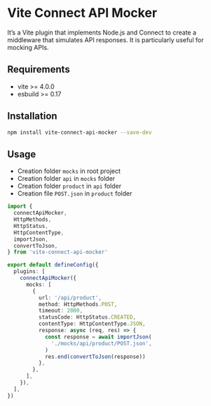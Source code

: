 # Vite Connect API Mocker

It’s a Vite plugin that implements Node.js and Connect to create a middleware that simulates API responses. It is particularly useful for mocking APIs.

## Requirements

- vite >= 4.0.0
- esbuild >= 0.17

## Installation

```bash
npm install vite-connect-api-mocker --save-dev
```

## Usage
- Creation folder `mocks` in root project
- Creation folder `api` in `mocks` folder
- Creation folder `product` in `api` folder
- Creation file `POST.json` in `product` folder

```ts
import {
  connectApiMocker,
  HttpMethods,
  HttpStatus,
  HttpContentType,
  importJson,
  convertToJson,
} from 'vite-connect-api-mocker'

export default defineConfig({
  plugins: [
    connectApiMocker({
      mocks: [
        {
          url: '/api/product',
          method: HttpMethods.POST,
          timeout: 2000,
          statusCode: HttpStatus.CREATED,
          contentType: HttpContentType.JSON,
          response: async (req, res) => {
            const response = await importJson(
              './mocks/api/product/POST.json',
            )
            res.end(convertToJson(response))
          },
        },
      ],
    }),
  ],
})
```
